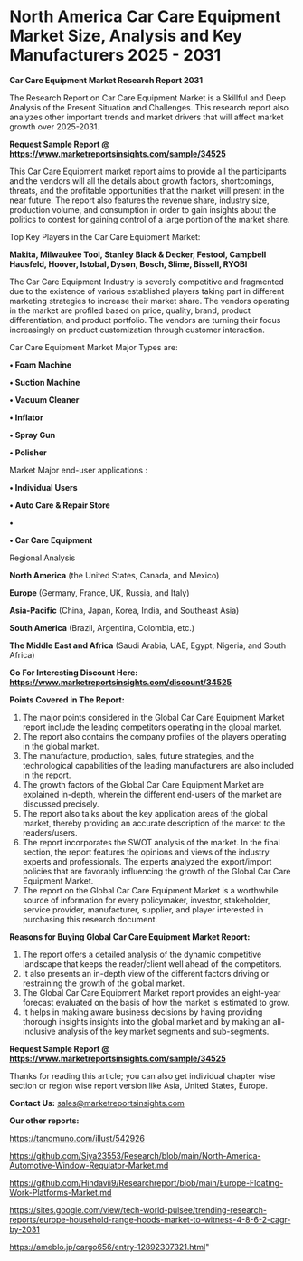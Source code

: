 # North America Car Care Equipment Market Size, Analysis and Key Manufacturers 2025 - 2031

<strong>Car Care Equipment Market Research Report 2031</strong>

The Research Report on Car Care Equipment Market is a Skillful and Deep Analysis of the Present Situation and Challenges. This research report also analyzes other important trends and market drivers that will affect market growth over 2025-2031.

<strong>Request Sample Report @ <a href=https://www.marketreportsinsights.com/sample/34525>https://www.marketreportsinsights.com/sample/34525</a></strong>

This Car Care Equipment market report aims to provide all the participants and the vendors will all the details about growth factors, shortcomings, threats, and the profitable opportunities that the market will present in the near future. The report also features the revenue share, industry size, production volume, and consumption in order to gain insights about the politics to contest for gaining control of a large portion of the market share.

Top Key Players in the Car Care Equipment Market:

<strong>Makita, Milwaukee Tool, Stanley Black & Decker, Festool, Campbell Hausfeld, Hoover, Istobal, Dyson, Bosch, Slime, Bissell, RYOBI</strong>

The Car Care Equipment Industry is severely competitive and fragmented due to the existence of various established players taking part in different marketing strategies to increase their market share. The vendors operating in the market are profiled based on price, quality, brand, product differentiation, and product portfolio. The vendors are turning their focus increasingly on product customization through customer interaction.

Car Care Equipment Market Major Types are:

<strong>•  Foam Machine

•  Suction Machine

•  Vacuum Cleaner

•  Inflator

•  Spray Gun

•  Polisher</strong>

Market Major end-user applications :

<strong>•  Individual Users

•  Auto Care & Repair Store

•  

•  Car Care Equipment</strong>

Regional Analysis

</u><strong><b>North America</b></strong> (the United States, Canada, and Mexico)

<strong><b>Europe </b></strong>(Germany, France, UK, Russia, and Italy)

<strong><b>Asia-Pacific</b></strong> (China, Japan, Korea, India, and Southeast Asia)

<strong><b>South America</b></strong> (Brazil, Argentina, Colombia, etc.)

<strong><b>The Middle East and Africa</b></strong> (Saudi Arabia, UAE, Egypt, Nigeria, and South Africa)

<strong>Go For Interesting Discount Here: <a href=https://www.marketreportsinsights.com/discount/34525>https://www.marketreportsinsights.com/discount/34525</a></strong>

<strong>Points Covered in The Report:</strong>
<ol>
  <li>The major points considered in the Global Car Care Equipment Market report include the leading competitors operating in the global market.</li>
  <li>The report also contains the company profiles of the players operating in the global market.</li>
  <li>The manufacture, production, sales, future strategies, and the technological capabilities of the leading manufacturers are also included in the report.</li>
  <li>The growth factors of the Global Car Care Equipment Market are explained in-depth, wherein the different end-users of the market are discussed precisely.</li>
  <li>The report also talks about the key application areas of the global market, thereby providing an accurate description of the market to the readers/users.</li>
  <li>The report incorporates the SWOT analysis of the market. In the final section, the report features the opinions and views of the industry experts and professionals. The experts analyzed the export/import policies that are favorably influencing the growth of the Global Car Care Equipment Market.</li>
  <li>The report on the Global Car Care Equipment Market is a worthwhile source of information for every policymaker, investor, stakeholder, service provider, manufacturer, supplier, and player interested in purchasing this research document.</li>
</ol>
<strong>Reasons for Buying Global Car Care Equipment Market Report:</strong>

<ol>
  <li>The report offers a detailed analysis of the dynamic competitive landscape that keeps the reader/client well ahead of the competitors.</li>
  <li>It also presents an in-depth view of the different factors driving or restraining the growth of the global market.</li>
  <li>The Global Car Care Equipment Market report provides an eight-year forecast evaluated on the basis of how the market is estimated to grow.</li>
  <li>It helps in making aware business decisions by having providing thorough insights insights into the global market and by making an all-inclusive analysis of the key market segments and sub-segments.</li>
</ol>
<strong>Request Sample Report @ <a href=https://www.marketreportsinsights.com/sample/34525>https://www.marketreportsinsights.com/sample/34525</a></strong>


Thanks for reading this article; you can also get individual chapter wise section or region wise report version like Asia, United States, Europe.

<strong>Contact Us:</strong>
sales@marketreportsinsights.com

<strong>Our other reports:</strong>

<a href=https://tanomuno.com/illust/542926>https://tanomuno.com/illust/542926</a>

<a href=https://github.com/Siya23553/Research/blob/main/North-America-Automotive-Window-Regulator-Market.md>https://github.com/Siya23553/Research/blob/main/North-America-Automotive-Window-Regulator-Market.md</a>

<a href=https://github.com/Hindavii9/Researchreport/blob/main/Europe-Floating-Work-Platforms-Market.md>https://github.com/Hindavii9/Researchreport/blob/main/Europe-Floating-Work-Platforms-Market.md</a>

<a href=https://sites.google.com/view/tech-world-pulsee/trending-research-reports/europe-household-range-hoods-market-to-witness-4-8-6-2-cagr-by-2031>https://sites.google.com/view/tech-world-pulsee/trending-research-reports/europe-household-range-hoods-market-to-witness-4-8-6-2-cagr-by-2031</a>

<a href=https://ameblo.jp/cargo656/entry-12892307321.html>https://ameblo.jp/cargo656/entry-12892307321.html</a>"
